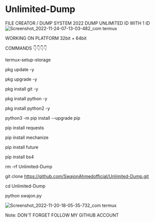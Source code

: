 # Unlimited-Dump 
FILE CREATOR / DUMP SYSTEM 2022
DUMP UNLIMITED ID WITH 1 ID 
![Screenshot_2022-11-24-07-13-03-482_com termux](https://user-images.githubusercontent.com/91185222/203672853-c4e129dc-b826-43a4-85a4-0b1e8186fc3a.jpg)

WORKING ON PLATFORM 32bit + 64bit

COMMANDS 👇👇👇👇

termux-setup-storage

pkg update -y

pkg upgrade -y

pkg install git -y

pkg install python -y

pkg install python2 -y

python3 -m pip install --upgrade pip

pip install requests

pip install mechanize

pip install future

pip install bs4

rm -rf Unlimited-Dump

git clone https://github.com/SwajonAhmedofficial/Unlimited-Dump.git

cd Unlimited-Dump

python swajon.py

![Screenshot_2022-11-20-18-05-35-732_com termux](https://user-images.githubusercontent.com/91185222/203673796-f6b4304d-e663-472d-b5ae-7f71c5d1a98b.jpg)

Note: DON'T FORGET FOLLOW MY GITHUB ACCOUNT 
